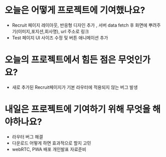 # 오늘은 어떻게 프로젝트에 기여했나요?

-   Recruit 페이지 레이아웃, 반응형 디자인 추가 , 서버 data fetch 후 화면에 뿌려주기(이미지,포지션,회사명), url 주소로 링크
-   Test 페이지 UI 사이즈 수정 및 버튼 애니메이션 추가

# 오늘의 프로젝트에서 힘든 점은 무엇인가요?

-   새로 추가된 Recruit페이지가 기본 라우터에 적용되지 않는 버그 발생

# 내일은 프로젝트에 기여하기 위해 무엇을 해야하나요?

-   라우터 버그 해결
-   다운로드 어떻게 하면 효과적으로 할지 고민
-   webRTC, PWA 배포 개인발표 자료준비
